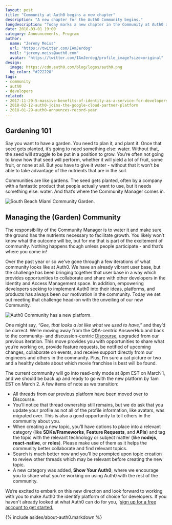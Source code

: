 ```yaml
---
layout: post
title: "Community at Auth0 begins a new chapter"
description: "A new chapter for the Auth0 Community begins."
longdescription: "Today marks a new chapter in the Community at Auth0 as we move to a new platform and dedicate a team."
date: 2018-03-01 19:00
category: Announcements, Program
author:
  name: "Jeremy Meiss"
  url: "https://twitter.com/IAmJerdog"
  mail: "jeremy.meiss@auth0.com"
  avatar: "https://twitter.com/IAmJerdog/profile_image?size=original"
design:
  image: https://cdn.auth0.com/blog/logos/auth0.png
  bg_color: "#222228"
tags:
- community
- auth0
- developers
related:
- 2017-11-29-5-massive-benefits-of-identity-as-a-service-for-developers
- 2018-02-12-auth0-joins-the-google-cloud-partner-platform
- 2018-01-29-auth0-announces-record-year
---
```


## Gardening 101

Say you want to have a garden. You need to plan it, and plant it. Once that seed gets planted, it’s going to need something else: water. Without that, the seed will struggle to be put in a position to grow. You’re often not going to know how that seed will perform, whether it will yield a lot of fruit, some fruit, or none at all. But you have to give it water - without that it won’t be able to take advantage of the nutrients that are in the soil.

Communities are like gardens. The seed gets planted, often by a company with a fantastic product that people actually want to use, but it needs something else: water. And that’s where the Community Manager comes in.

![South Beach Miami Community Garden.](https://cdn.auth0.com/blog/community-auth0-new-chapter/community-gardening.png)

## Managing the (Garden) Community
The responsibility of the Community Manager is to water it and make sure the ground has the nutrients necessary to facilitate growth. You likely won’t know what the outcome will be, but for me that is part of the excitement of community. Nothing happens though unless people participate - and that’s where you come in!

Over the past year or so we’ve gone through a few iterations of what community looks like at Auth0. We have an already vibrant user base, but the challenge has been bringing together that user base in a way which provides opportunities to collaborate and share with other developers in the Identity and Access Management space. In addition, empowering developers seeking to implement Auth0 into their ideas, platforms, and products has always been our motivation in the community. Today we set out meeting that challenge head-on with the unveiling of our new Community.

![Auth0 Community has a new platform.](https://cdn.auth0.com/blog/community-auth0-new-chapter/new_community_platform.png)

One might say, *“Gee, that looks a lot like what we used to have,”* and they’d be correct. We’re moving away from the Q&A-centric AnswerHub and back to the community- and discussion-centric [Discourse](https://www.discourse.org/), upgraded from our previous iteration. This move provides you with opportunities to share what you’re working on, provide feature requests, be notified of upcoming changes, collaborate on events, and receive support directly from our engineers and others in the community. Plus, I’m sure a cat picture or two and a healthy debate about which movie franchise is best will be found.

The current community will go into read-only mode at 8pm EST on March 1, and we should be back up and ready to go with the new platform by 1am EST on March 2. A few items of note as we transition:

- All threads from our previous platform have been moved over to Discourse.
- You’ll notice that thread ownership still remains, but we do ask that you update your profile as not all of the profile information, like avatars, was migrated over. This is also a good opportunity to tell others in the community about you.
- When creating a new topic, you’ll have options to place into a relevant category (like **SDKs/Frameworks**, **Feature Requests**, and **APIs**) and tag the topic with the relevant technology or subject matter (like **nodejs**, **react-native**, or **roles**). Please make use of them as it helps the community better collaborate and find relevant topics.
- Search is much better now and you’ll be prompted upon topic creation to review other threads which may be relevant before creating the new topic.
- A new category was added, **Show Your Auth0**, where we encourage you to share what you're working on using Auth0 with the rest of the community.

We’re excited to embark on this new direction and look forward to working with you to make Auth0 the identify platform of choice for developers. If you haven't already looked at what Auth0 can do for you, `<a href="https://auth0.com/signup" data-amp-replace="CLIENT_ID" data-amp-addparams="anonId=CLIENT_ID(cid-scope-cookie-fallback-name)">sign up for a free account to get started.</a>

{% include asides/about-auth0.markdown %}
